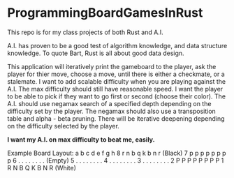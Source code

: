 # ProgrammingBoardGamesInRust
This repo is for my class projects of both Rust and A.I.

A.I. has proven to be a good test of algorithm knowledge, and data structure knowledge. To quote Bart, Rust is all about good data design.

This application will iteratively print the gameboard to the player, ask the player for thier move, choose a move, until there is either a checkmate, or a stalemate. I want to add scalable difficulty when you are playing against the A.I. The max difficulty should still have reasonable speed. I want the player to be able to pick if they want to go first or second (choose their color). The A.I. should use negamax search of a specified depth depending on the difficulty set by the player. The negamax should also use a transposition table and alpha - beta pruning. There will be iterative deepening depending on the difficulty selected by the player.

**I want my A.I. on max difficulty to beat me, easily.**

Example Board Layout:
   a b c d e f g h
8 r n b q k b n r   (Black)
7 p p p p p p p p
6 . . . . . . . .   (Empty)
5 . . . . . . . .
4 . . . . . . . .
3 . . . . . . . .
2 P P P P P P P P
1 R N B Q K B N R   (White)
